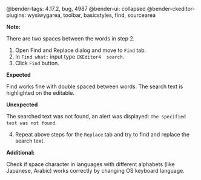 @bender-tags: 4.17.2, bug, 4987
@bender-ui: collapsed
@bender-ckeditor-plugins: wysiwygarea, toolbar, basicstyles, find, sourcearea

**Note:** 

There are two spaces between the words in step 2.

1. Open Find and Replace dialog and move to `Find` tab.
2. In `Find what:` input type `CKEditor4  search`.
3. Click `Find` button.

**Expected**

Find works fine with double spaced between words.
The search text is highlighted on the editable.

**Unexpected**

The searched text was not found, an alert was displayed: ```The specified text was not found```.

4. Repeat above steps for the `Replace` tab and try to find and replace the search text.

**Additional:**

Check if space character in languages with different alphabets (like Japanese, Arabic) works correctly by changing OS keyboard language.
